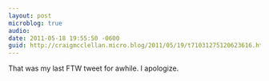 ```yaml
---
layout: post
microblog: true
audio: 
date: 2011-05-18 19:55:50 -0600
guid: http://craigmcclellan.micro.blog/2011/05/19/t71031275120623616.html
---
```

That was my last FTW tweet for awhile. I apologize.
